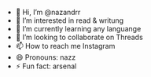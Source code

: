 - 👋 Hi, I’m @nazandrr
- 👀 I’m interested in read & writung
- 🌱 I’m currently learning any languange
- 💞️ I’m looking to collaborate on Threads
- 📫 How to reach me Instagram
- 😄 Pronouns: nazz
- ⚡ Fun fact: arsenal

<!---
nazandrr/nazandrr is a ✨ special ✨ repository because its `README.md` (this file) appears on your GitHub profile.
You can click the Preview link to take a look at your changes.
--->

